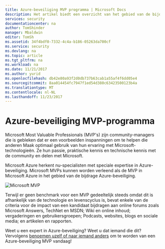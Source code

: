 ```yaml
---
title: Azure-beveiliging MVP programma | Microsoft Docs
description: Het artikel biedt een overzicht van het gebied van de bijdrage Azure-beveiliging in het MVP-programma.
services: security
documentationcenter: na
author: TomShinder
manager: Mbaldwin
editor: TomSh
ms.assetid: 34f4bdf0-7332-4c4a-b186-05263da700cf
ms.service: security
ms.devlang: na
ms.topic: article
ms.tgt_pltfrm: na
ms.workload: na
ms.date: 11/21/2017
ms.author: yurid
ms.openlocfilehash: db42e80a93f2d0db737b63cab1a55af4f6dd05e4
ms.sourcegitcommit: 8aa014454fc7947f1ed54d380c63423500123b4a
ms.translationtype: MT
ms.contentlocale: nl-NL
ms.lasthandoff: 11/23/2017
---
```

# <a name="azure-security-mvp-program"></a>Azure-beveiliging MVP-programma
Microsoft Most Valuable Professionals (MVP's) zijn community-managers die is gebleken dat er een voorbeelden inspanningen om te helpen die anderen Maak optimaal gebruik van hun ervaring met Microsoft-technologieën. Ze hun passie, praktische kennis en technische kennis met de community en delen met Microsoft.

Microsoft Azure herkent nu-specialisten met speciale expertise in Azure-beveiliging. Microsoft MVPs kunnen worden verleend als de MVP in Microsoft Azure in het gebied van de bijdrage Azure-beveiliging.

![Microsoft MVP](./media/azure-security-mvp/azure-security-mvp-fig1.png)

Terwijl er geen benchmark voor een MVP gedeeltelijk steeds omdat dit is afhankelijk van de technologie en levenscyclus is, bevat enkele van de criteria voor de impact van een kandidaat bijdragen aan online forums zoals Microsoft Answers, TechNet en MSDN; Wiki en online inhoud; vergaderingen en gebruikersgroepen; Podcasts, websites, blogs en sociale media; en artikelen en rapporten.

Weet u een expert in Azure-beveiliging? Weet u dat iemand die dit? Vervolgens [benoemen uzelf of naar iemand anders](https://mvp.microsoft.com/Nomination/nominate-an-mvp) om te worden van een Azure-beveiliging MVP vandaag!
